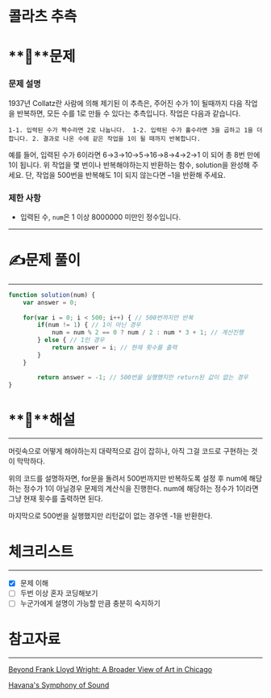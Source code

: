 # 콜라츠 추측

# **📖**문제

### **문제 설명**

1937년 Collatz란 사람에 의해 제기된 이 추측은, 주어진 수가 1이 될때까지 다음 작업을 반복하면, 모든 수를 1로 만들 수 있다는 추측입니다. 작업은 다음과 같습니다.

`1-1. 입력된 수가 짝수라면 2로 나눕니다. 
1-2. 입력된 수가 홀수라면 3을 곱하고 1을 더합니다.
2. 결과로 나온 수에 같은 작업을 1이 될 때까지 반복합니다.`

예를 들어, 입력된 수가 6이라면 6→3→10→5→16→8→4→2→1 이 되어 총 8번 만에 1이 됩니다. 위 작업을 몇 번이나 반복해야하는지 반환하는 함수, solution을 완성해 주세요. 단, 작업을 500번을 반복해도 1이 되지 않는다면 –1을 반환해 주세요.

### 제한 사항

- 입력된 수, `num`은 1 이상 8000000 미만인 정수입니다.

---

# **✍️**문제 풀이

---

```jsx
function solution(num) {
    var answer = 0;
    
    for(var i = 0; i < 500; i++) { // 500번까지만 반복
        if(num != 1) { // 1이 아닌 경우
            num = num % 2 == 0 ? num / 2 : num * 3 + 1; // 계산진행
        } else { // 1인 경우
            return answer = i; // 현재 횟수를 출력
        }
    }

		return answer = -1; // 500번을 실행했지만 return된 값이 없는 경우
}
```

# **🔑**해설

---

머릿속으로 어떻게 해야하는지 대략적으로 감이 잡히나, 아직 그걸 코드로 구현하는 것이 막막하다.

위의 코드를 설명하자면, for문을 돌려서 500번까지만 반복하도록 설정 후 num에 해당하는 정수가 1이 아닐경우 문제의 계산식을 진행한다. num에 해당하는 정수가 1이라면 그냥 현재 횟수를 출력하면 된다.

마지막으로 500번을 실행했지만 리턴값이 없는 경우엔 -1을 반환한다.

# 체크리스트

---

- [x]  문제 이해
- [ ]  두번 이상 혼자 코딩해보기
- [ ]  누군가에게 설명이 가능할 만큼 충분히 숙지하기

# 참고자료

---

[Beyond Frank Lloyd Wright: A Broader View of Art in Chicago](https://www.nytimes.com/2018/03/08/arts/chicago-museums-art.html?rref=collection%2Fsectioncollection%2Ftravel)

[Havana's Symphony of Sound](https://www.nytimes.com/2018/03/12/travel/havana-cuba.html?rref=collection%2Fsectioncollection%2Ftravel)